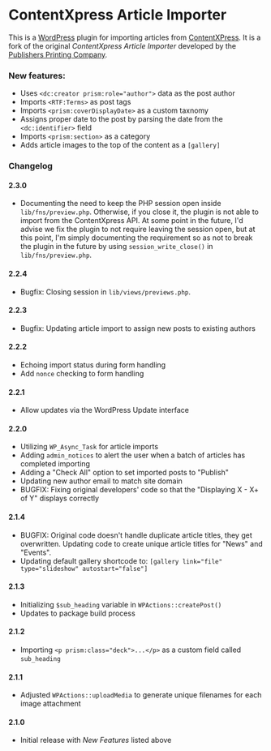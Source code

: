 # ContentXpress Article Importer

This is a [WordPress](https://wordpress.org) plugin for importing articles from [ContentXPress](http://www.pubpress.com/services/pubpress-solutions/contentxpress). It is a fork of the original *ContentXpress Article Importer* developed by the [Publishers Printing Company](http://www.pubpress.com/).

### New features:

- Uses `<dc:creator prism:role="author">` data as the post author
- Imports `<RTF:Terms>` as post tags
- Imports `<prism:coverDisplayDate>` as a custom taxnomy
- Assigns proper date to the post by parsing the date from the `<dc:identifier>` field
- Imports `<prism:section>` as a category
- Adds article images to the top of the content as a `[gallery]`

### Changelog

#### 2.3.0

- Documenting the need to keep the PHP session open inside `lib/fns/preview.php`. Otherwise, if you close it, the plugin is not able to import from the ContentXpress API. At some point in the future, I'd advise we fix the plugin to not require leaving the session open, but at this point, I'm simply documenting the requirement so as not to break the plugin in the future by using `session_write_close()` in `lib/fns/preview.php`.

#### 2.2.4

- Bugfix: Closing session in `lib/views/previews.php`.

#### 2.2.3

- Bugfix: Updating article import to assign new posts to existing authors

#### 2.2.2

- Echoing import status during form handling
- Add `nonce` checking to form handling

#### 2.2.1

- Allow updates via the WordPress Update interface

#### 2.2.0

- Utilizing `WP_Async_Task` for article imports
- Adding `admin_notices` to alert the user when a batch of articles has completed importing
- Adding a "Check All" option to set imported posts to "Publish"
- Updating new author email to match site domain
- BUGFIX: Fixing original developers' code so that the "Displaying X - X+ of Y" displays correctly

#### 2.1.4

- BUGFIX: Original code doesn't handle duplicate article titles, they get overwritten. Updating code to create unique article titles for "News" and "Events".
- Updating default gallery shortcode to: `[gallery link="file" type="slideshow" autostart="false"]`

#### 2.1.3

- Initializing `$sub_heading` variable in `WPActions::createPost()`
- Updates to package build process

#### 2.1.2

- Importing `<p prism:class="deck">...</p>` as a custom field called `sub_heading`

#### 2.1.1

- Adjusted `WPActions::uploadMedia` to generate unique filenames for each image attachment

#### 2.1.0

- Initial release with *New Features* listed above



